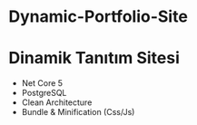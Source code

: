 # Dynamic-Portfolio-Site
# Dinamik Tanıtım Sitesi

* Net Core 5
* PostgreSQL
* Clean Architecture 
* Bundle & Minification (Css/Js) 
